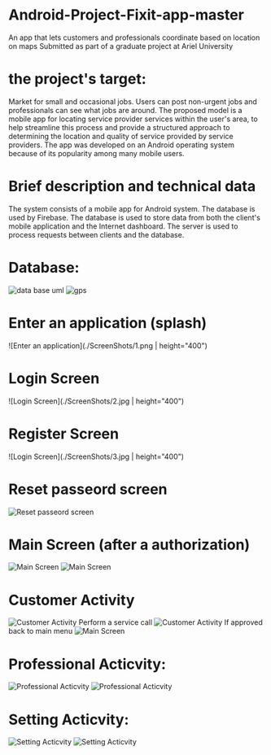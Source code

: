 # Android-Project-Fixit-app-master
An app that lets customers and professionals coordinate based on location on maps
Submitted as part of a graduate project at Ariel University

# the project's target:
Market for small and occasional jobs. Users can post non-urgent jobs and professionals can see what jobs are around.
The proposed model is a mobile app for locating service provider services within the user's area, to help streamline this process and provide a structured approach to determining the location and quality of service provided by service providers. The app was developed on an Android operating system because of its popularity among many mobile users.

# Brief description and technical data
The system consists of a mobile app for Android system. The database is used by Firebase. The database is used to store data from both the client's mobile application and the Internet dashboard. The server is used to process requests between clients and the database.

# Database:
![data base uml](./ScreenShots/db.png)
![gps](./ScreenShots/gps.png)


# Enter an application (splash)
![Enter an application](./ScreenShots/1.png | height="400")

# Login Screen
![Login Screen](./ScreenShots/2.jpg | height="400")
# Register Screen
![Login Screen](./ScreenShots/3.jpg | height="400")
# Reset passeord screen
![Reset passeord screen](./ScreenShots/4.jpg)
# Main Screen (after a authorization)
![Main Screen](./ScreenShots/5.jpg)
![Main Screen](./ScreenShots/6.jpg)
# Customer Activity
![Customer Activity](./ScreenShots/7.png)
Perform a service call
![Customer Activity](./ScreenShots/8.png)
If approved back to main menu
![Main Screen](./ScreenShots/9.jpg)
# Professional Acticvity:
![Professional Acticvity](./ScreenShots/13.png )
![Professional Acticvity](./ScreenShots/14.png)

# Setting Acticvity:
![Setting Acticvity](./ScreenShots/15.jpg)
![Setting Acticvity](./ScreenShots/16.jpg)

